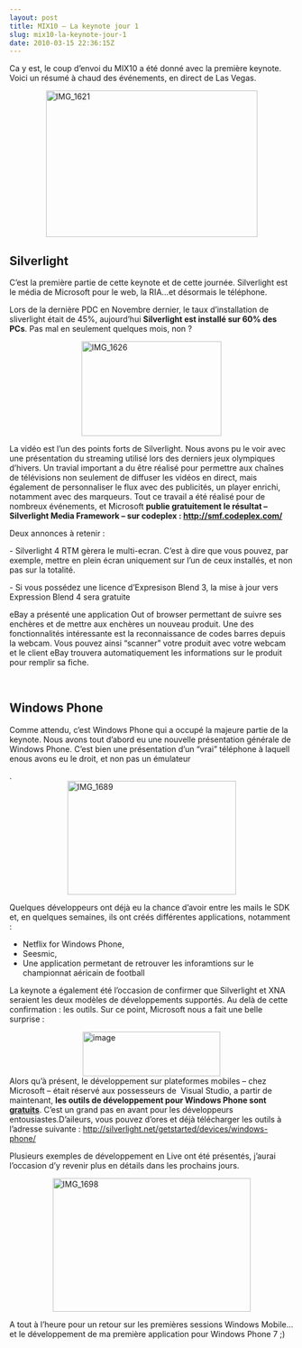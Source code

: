 ```yaml
---
layout: post
title: MIX10 – La keynote jour 1
slug: mix10-la-keynote-jour-1
date: 2010-03-15 22:36:15Z
---
```


<p>Ca y est, le coup d’envoi du MIX10 a été donné avec la première keynote. Voici un résumé à chaud des événements, en direct de Las Vegas.</p>  <p><a href="http://blog.christophermaneu.fr/wp-content/uploads/2010/03/IMG_1621.jpg"><img style="border-bottom: 0px; border-left: 0px; display: block; float: none; margin-left: auto; border-top: 0px; margin-right: auto; border-right: 0px" title="IMG_1621" border="0" alt="IMG_1621" src="http://blog.christophermaneu.fr/wp-content/uploads/2010/03/IMG_1621_thumb.jpg" width="375" height="260" /></a> </p>  <h2>Silverlight</h2>  <p>C’est la première partie de cette keynote et de cette journée. Silverlight est le média de Microsoft pour le web, la RIA…et désormais le téléphone.</p>  <p>Lors de la dernière PDC en Novembre dernier, le taux d’installation de sliverlight était de 45%, aujourd’hui <strong>Silverlight est installé sur 60% des PCs</strong>. Pas mal en seulement quelques mois, non ?&#160; </p>  <p><a href="http://blog.christophermaneu.fr/wp-content/uploads/2010/03/IMG_1626.jpg"><img style="border-bottom: 0px; border-left: 0px; display: block; float: none; margin-left: auto; border-top: 0px; margin-right: auto; border-right: 0px" title="IMG_1626" border="0" alt="IMG_1626" src="http://blog.christophermaneu.fr/wp-content/uploads/2010/03/IMG_1626_thumb.jpg" width="248" height="168" /></a></p>  <p>La vidéo est l’un des points forts de Silverlight. Nous avons pu le voir avec une présentation du streaming utilisé lors des derniers jeux olympiques d’hivers. Un travial important a du être réalisé pour permettre aux chaînes de télévisions non seulement de diffuser les vidéos en direct, mais également de personnaliser le flux avec des publicités, un player enrichi, notamment avec des marqueurs. Tout ce travail a été réalisé pour de nombreux événements, et Microsoft <strong>publie gratuitement le résultat – Silverlight Media Framework – sur codeplex : <a title="http://smf.codeplex.com/" href="http://smf.codeplex.com/">http://smf.codeplex.com/</a></strong></p>  <p>Deux annonces à retenir : </p>  <p>- Silverlight 4 RTM gèrera le multi-ecran. C’est à dire que vous pouvez, par exemple, mettre en plein écran uniquement sur l’un de ceux installés, et non pas sur la totalité.</p>  <p>- Si vous possédez une licence d’Expresison Blend 3, la mise à jour vers Expression Blend 4 sera gratuite</p>  <p>eBay a présenté une application Out of browser permettant de suivre ses enchères et de mettre aux enchères un nouveau produit. Une des fonctionnalités intéressante est la reconnaissance de codes barres depuis la webcam. Vous pouvez ainsi “scanner” votre produit avec votre webcam et le client eBay trouvera automatiquement les informations sur le produit pour remplir sa fiche.</p>  <p>&#160;</p>  <h2>Windows Phone</h2>  <p>Comme attendu, c’est Windows Phone qui a occupé la majeure partie de la keynote. Nous avons tout d’abord eu une nouvelle présentation générale de Windows Phone. C’est bien une présentation d’un “vrai” téléphone à laquell enous avons eu le droit, et non pas un émulateur</p>  <p>.<a href="http://blog.christophermaneu.fr/wp-content/uploads/2010/03/IMG_1689.jpg"><img style="border-bottom: 0px; border-left: 0px; display: block; float: none; margin-left: auto; border-top: 0px; margin-right: auto; border-right: 0px" title="IMG_1689" border="0" alt="IMG_1689" src="http://blog.christophermaneu.fr/wp-content/uploads/2010/03/IMG_1689_thumb.jpg" width="299" height="202" /></a> </p>  <p>Quelques développeurs ont déjà eu la chance d’avoir entre les mails le SDK et, en quelques semaines, ils ont créés différentes applications, notamment : </p>  <ul>   <li>Netflix for Windows Phone, </li>    <li>Seesmic, </li>    <li>Une application permetant de retrouver les inforamtions sur le championnat aéricain de football</li> </ul>  <p>La keynote a également été l’occasion de confirmer que Silverlight et XNA seraient les deux modèles de développements supportés. Au delà de cette confirmation : les outils. Sur ce point, Microsoft nous a fait une belle surprise : </p>  <p><a href="http://blog.christophermaneu.fr/wp-content/uploads/2010/03/image.png"><img style="border-bottom: 0px; border-left: 0px; display: block; float: none; margin-left: auto; border-top: 0px; margin-right: auto; border-right: 0px" title="image" border="0" alt="image" src="http://blog.christophermaneu.fr/wp-content/uploads/2010/03/image_thumb.png" width="244" height="79" /></a> Alors qu’à présent, le développement sur plateformes mobiles – chez Microsoft – était réservé aux possesseurs de&#160; Visual Studio, a partir de maintenant, <strong>les outils de développement pour Windows Phone sont <u>gratuits</u></strong>. C’est un grand pas en avant pour les développeurs entousiastes.D’aileurs, vous pouvez d’ores et déjà télécharger les outils à l’adresse suivante : <a href="http://silverlight.net/getstarted/devices/windows-phone/">http://silverlight.net/getstarted/devices/windows-phone/</a></p>  <p>Plusieurs exemples de développement en Live ont été présentés, j’aurai l’occasion d’y revenir plus en détails dans les prochains jours.</p>  <p><a href="http://blog.christophermaneu.fr/wp-content/uploads/2010/03/IMG_1698.jpg"><img style="border-bottom: 0px; border-left: 0px; display: block; float: none; margin-left: auto; border-top: 0px; margin-right: auto; border-right: 0px" title="IMG_1698" border="0" alt="IMG_1698" src="http://blog.christophermaneu.fr/wp-content/uploads/2010/03/IMG_1698_thumb.jpg" width="351" height="237" /></a> </p>  <p>A tout à l’heure pour un retour sur les premières sessions Windows Mobile…et le développement de ma première application pour Windows Phone 7 ;)</p>
